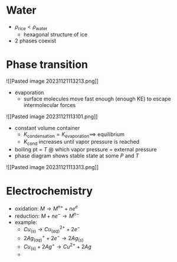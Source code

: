 # Water

- $\rho_{\text{rice}}<\rho_{\text{water}}$
	- hexagonal structure of ice
- 2 phases coexist

# Phase transition

![[Pasted image 20231121113213.png]]

- evaporation
	- surface molecules move fast enough (enough KE) to escape intermolecular forces
 
![[Pasted image 20231121113101.png]] 

- constant volume container
	- $K_{\text{condensation}} = K_{\text{evaporation}} \implies$ equilibrium
	- $K_{\text{cond}}$ increases until vapor pressure is reached
- boiling pt = $T$ @ which vapor pressure = external pressure
- phase diagram shows stable state at some $P$ and $T$

![[Pasted image 20231121113313.png]]

# Electrochemistry

- oxidation: $M\to M^{n+} + ne^{e}$
- reduction: $M + ne^{-} \to M^{n-}$
- example: 
	- $Cu_{(s)}\to Cu_{(aq)}^{2+}+2e^{-}$
	- $2Ag_{(aq)}^{+}+2e^{-}\to 2Ag_{(s)}$
	- $Cu_{(s)}+2Ag^{+}\to Cu^{2+}+2Ag$
	- 